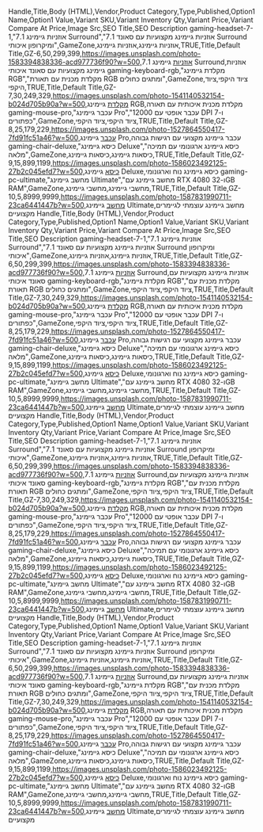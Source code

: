 Handle,Title,Body (HTML),Vendor,Product Category,Type,Published,Option1 Name,Option1 Value,Variant SKU,Variant Inventory Qty,Variant Price,Variant Compare At Price,Image Src,SEO Title,SEO Description
gaming-headset-7-1,"אוזניות גיימינג 7.1 Surround","אוזניות גיימינג מקצועיות עם סאונד 7.1 Surround ומיקרופון איכותי",GameZone,אוזניות גיימינג,אוזניות גיימינג,TRUE,Title,Default Title,GZ-6,50,299,399,https://images.unsplash.com/photo-1583394838336-acd977736f90?w=500,אוזניות גיימינג 7.1 Surround,אוזניות גיימינג מקצועיות עם סאונד איכותי
gaming-keyboard-rgb,"מקלדת גיימינג RGB","מקלדת מכנית עם תאורת RGB ומתגים כחולים",GameZone,ציוד היקפי,ציוד היקפי,TRUE,Title,Default Title,GZ-7,30,249,329,https://images.unsplash.com/photo-1541140532154-b024d705b90a?w=500,מקלדת גיימינג RGB,מקלדת מכנית איכותית עם תאורה
gaming-mouse-pro,"עכבר גיימינג Pro","עכבר אופטי עם 12000 DPI ו-7 כפתורים",GameZone,ציוד היקפי,ציוד היקפי,TRUE,Title,Default Title,GZ-8,25,179,229,https://images.unsplash.com/photo-1527864550417-7fd91fc51a46?w=500,עכבר גיימינג Pro,עכבר גיימינג מקצועי עם רגישות גבוהה
gaming-chair-deluxe,"כיסא גיימינג Deluxe","כיסא גיימינג ארגונומי עם תמיכה מלאה",GameZone,כיסאות גיימינג,כיסאות גיימינג,TRUE,Title,Default Title,GZ-9,15,899,1199,https://images.unsplash.com/photo-1586023492125-27b2c045efd7?w=500,כיסא גיימינג Deluxe,כיסא גיימינג נוח וארגונומי
gaming-pc-ultimate,"מחשב גיימינג Ultimate","מחשב גיימינג עם RTX 4080 ו-32GB RAM",GameZone,מחשבי גיימינג,מחשבי גיימינג,TRUE,Title,Default Title,GZ-10,5,8999,9999,https://images.unsplash.com/photo-1587831990711-23ca6441447b?w=500,מחשב גיימינג Ultimate,מחשב גיימינג עוצמתי לגיימרים מקצועיים
Handle,Title,Body (HTML),Vendor,Product Category,Type,Published,Option1 Name,Option1 Value,Variant SKU,Variant Inventory Qty,Variant Price,Variant Compare At Price,Image Src,SEO Title,SEO Description
gaming-headset-7-1,"אוזניות גיימינג 7.1 Surround","אוזניות גיימינג מקצועיות עם סאונד 7.1 Surround ומיקרופון איכותי",GameZone,אוזניות גיימינג,אוזניות גיימינג,TRUE,Title,Default Title,GZ-6,50,299,399,https://images.unsplash.com/photo-1583394838336-acd977736f90?w=500,אוזניות גיימינג 7.1 Surround,אוזניות גיימינג מקצועיות עם סאונד איכותי
gaming-keyboard-rgb,"מקלדת גיימינג RGB","מקלדת מכנית עם תאורת RGB ומתגים כחולים",GameZone,ציוד היקפי,ציוד היקפי,TRUE,Title,Default Title,GZ-7,30,249,329,https://images.unsplash.com/photo-1541140532154-b024d705b90a?w=500,מקלדת גיימינג RGB,מקלדת מכנית איכותית עם תאורה
gaming-mouse-pro,"עכבר גיימינג Pro","עכבר אופטי עם 12000 DPI ו-7 כפתורים",GameZone,ציוד היקפי,ציוד היקפי,TRUE,Title,Default Title,GZ-8,25,179,229,https://images.unsplash.com/photo-1527864550417-7fd91fc51a46?w=500,עכבר גיימינג Pro,עכבר גיימינג מקצועי עם רגישות גבוהה
gaming-chair-deluxe,"כיסא גיימינג Deluxe","כיסא גיימינג ארגונומי עם תמיכה מלאה",GameZone,כיסאות גיימינג,כיסאות גיימינג,TRUE,Title,Default Title,GZ-9,15,899,1199,https://images.unsplash.com/photo-1586023492125-27b2c045efd7?w=500,כיסא גיימינג Deluxe,כיסא גיימינג נוח וארגונומי
gaming-pc-ultimate,"מחשב גיימינג Ultimate","מחשב גיימינג עם RTX 4080 ו-32GB RAM",GameZone,מחשבי גיימינג,מחשבי גיימינג,TRUE,Title,Default Title,GZ-10,5,8999,9999,https://images.unsplash.com/photo-1587831990711-23ca6441447b?w=500,מחשב גיימינג Ultimate,מחשב גיימינג עוצמתי לגיימרים מקצועיים
Handle,Title,Body (HTML),Vendor,Product Category,Type,Published,Option1 Name,Option1 Value,Variant SKU,Variant Inventory Qty,Variant Price,Variant Compare At Price,Image Src,SEO Title,SEO Description
gaming-headset-7-1,"אוזניות גיימינג 7.1 Surround","אוזניות גיימינג מקצועיות עם סאונד 7.1 Surround ומיקרופון איכותי",GameZone,אוזניות גיימינג,אוזניות גיימינג,TRUE,Title,Default Title,GZ-6,50,299,399,https://images.unsplash.com/photo-1583394838336-acd977736f90?w=500,אוזניות גיימינג 7.1 Surround,אוזניות גיימינג מקצועיות עם סאונד איכותי
gaming-keyboard-rgb,"מקלדת גיימינג RGB","מקלדת מכנית עם תאורת RGB ומתגים כחולים",GameZone,ציוד היקפי,ציוד היקפי,TRUE,Title,Default Title,GZ-7,30,249,329,https://images.unsplash.com/photo-1541140532154-b024d705b90a?w=500,מקלדת גיימינג RGB,מקלדת מכנית איכותית עם תאורה
gaming-mouse-pro,"עכבר גיימינג Pro","עכבר אופטי עם 12000 DPI ו-7 כפתורים",GameZone,ציוד היקפי,ציוד היקפי,TRUE,Title,Default Title,GZ-8,25,179,229,https://images.unsplash.com/photo-1527864550417-7fd91fc51a46?w=500,עכבר גיימינג Pro,עכבר גיימינג מקצועי עם רגישות גבוהה
gaming-chair-deluxe,"כיסא גיימינג Deluxe","כיסא גיימינג ארגונומי עם תמיכה מלאה",GameZone,כיסאות גיימינג,כיסאות גיימינג,TRUE,Title,Default Title,GZ-9,15,899,1199,https://images.unsplash.com/photo-1586023492125-27b2c045efd7?w=500,כיסא גיימינג Deluxe,כיסא גיימינג נוח וארגונומי
gaming-pc-ultimate,"מחשב גיימינג Ultimate","מחשב גיימינג עם RTX 4080 ו-32GB RAM",GameZone,מחשבי גיימינג,מחשבי גיימינג,TRUE,Title,Default Title,GZ-10,5,8999,9999,https://images.unsplash.com/photo-1587831990711-23ca6441447b?w=500,מחשב גיימינג Ultimate,מחשב גיימינג עוצמתי לגיימרים מקצועיים
Handle,Title,Body (HTML),Vendor,Product Category,Type,Published,Option1 Name,Option1 Value,Variant SKU,Variant Inventory Qty,Variant Price,Variant Compare At Price,Image Src,SEO Title,SEO Description
gaming-headset-7-1,"אוזניות גיימינג 7.1 Surround","אוזניות גיימינג מקצועיות עם סאונד 7.1 Surround ומיקרופון איכותי",GameZone,אוזניות גיימינג,אוזניות גיימינג,TRUE,Title,Default Title,GZ-6,50,299,399,https://images.unsplash.com/photo-1583394838336-acd977736f90?w=500,אוזניות גיימינג 7.1 Surround,אוזניות גיימינג מקצועיות עם סאונד איכותי
gaming-keyboard-rgb,"מקלדת גיימינג RGB","מקלדת מכנית עם תאורת RGB ומתגים כחולים",GameZone,ציוד היקפי,ציוד היקפי,TRUE,Title,Default Title,GZ-7,30,249,329,https://images.unsplash.com/photo-1541140532154-b024d705b90a?w=500,מקלדת גיימינג RGB,מקלדת מכנית איכותית עם תאורה
gaming-mouse-pro,"עכבר גיימינג Pro","עכבר אופטי עם 12000 DPI ו-7 כפתורים",GameZone,ציוד היקפי,ציוד היקפי,TRUE,Title,Default Title,GZ-8,25,179,229,https://images.unsplash.com/photo-1527864550417-7fd91fc51a46?w=500,עכבר גיימינג Pro,עכבר גיימינג מקצועי עם רגישות גבוהה
gaming-chair-deluxe,"כיסא גיימינג Deluxe","כיסא גיימינג ארגונומי עם תמיכה מלאה",GameZone,כיסאות גיימינג,כיסאות גיימינג,TRUE,Title,Default Title,GZ-9,15,899,1199,https://images.unsplash.com/photo-1586023492125-27b2c045efd7?w=500,כיסא גיימינג Deluxe,כיסא גיימינג נוח וארגונומי
gaming-pc-ultimate,"מחשב גיימינג Ultimate","מחשב גיימינג עם RTX 4080 ו-32GB RAM",GameZone,מחשבי גיימינג,מחשבי גיימינג,TRUE,Title,Default Title,GZ-10,5,8999,9999,https://images.unsplash.com/photo-1587831990711-23ca6441447b?w=500,מחשב גיימינג Ultimate,מחשב גיימינג עוצמתי לגיימרים מקצועיים
